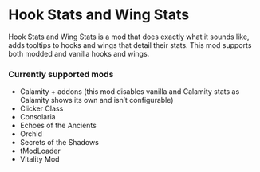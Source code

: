 # Hook Stats and Wing Stats
Hook Stats and Wing Stats is a mod that does exactly what it sounds like, adds tooltips to hooks and wings that detail their stats. This mod supports both modded and vanilla hooks and wings.

### **Currently supported mods**
* Calamity + addons (this mod disables vanilla and Calamity stats as Calamity shows its own and isn’t configurable)
* Clicker Class
* Consolaria
* Echoes of the Ancients
* Orchid
* Secrets of the Shadows
* tModLoader
* Vitality Mod
